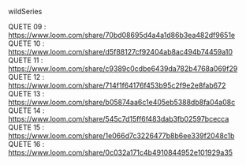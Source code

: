 wildSeries 

QUETE 09 : https://www.loom.com/share/70bd08695d4a4a1d86b3ea482df9651e  
QUETE 10 : https://www.loom.com/share/d5f88127cf92404ab8ac494b74459a10  
QUETE 11 : https://www.loom.com/share/c9389c0cdbe6439da782b4768a069f29  
QUETE 12 : https://www.loom.com/share/714f1f64176f453b95c2f9e2e8fab672  
QUETE 13 : https://www.loom.com/share/b05874aa6c1e405eb5388db8fa04a08c  
QUETE 14 : https://www.loom.com/share/545c7d15ff6f483dab3fb02597bcecca  
QUETE 15 : https://www.loom.com/share/1e066d7c3226477b8b6ee339f2048c1b  
QUETE 16 : https://www.loom.com/share/0c032a171c4b4910844952e101929a35
